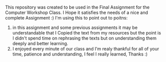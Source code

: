 This repository was created to be used in the Final Assignment for the Computer Workshop Class.
I Hope it satisfies the needs of a nice and complete Assignment :)
I'm using this to point out to poitns:
1. in this assignment and some previous assignments it may be understandable that I Copied the text from my resources but the point is I didn't spend time on rephrasing the texts but on understanding them deeply and better learning.
2. I enjoyed every minute of our class and I'm realy thankful for all of your time, patience and understanding, I feel I really learned, Thanks :)
